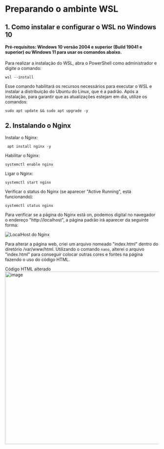 # Preparando o ambinte WSL
## 1. Como instalar e configurar o WSL no Windows 10
#### Pré-requisitos: Windows 10 versão 2004 e superior (Build 19041 e superior) ou Windows 11 para usar os comandos abaixo.
Para realizar a instalação do WSL, abra o PowerShell como administrador e digite o comando:

```wsl --install```

Esse comando habilitará os recursos necessários para executar o WSL e instalar a distribuição do Ubuntu do Linux, que é a padrão.
Após a instalação, para garantir que as atualizações estejam em dia, utilize os comandos:

``` sudo apt update && sudo apt upgrade -y ```

## 2. Instalando o Nginx
Instalar o Nginx:

``` apt install nginx -y```

Habilitar o Nginx:

``` systemctl enable nginx ```

Ligar o Nginx:

 ``` systemctl start nginx ```

Verificar o status do Nginx (se aparecer "Active Running", está funcionando):

``` systemctl status nginx ```

Para verificar se a página do Nginx está on, podemos digital no navegador o endereço "http://localhost", a página padrão irá aparecer da seguinte forma:

![LocalHost do Nginx](https://github.com/user-attachments/assets/e8cdf4eb-1369-4652-b512-5e6e6df86795)

Para alterar a página web, criei um arquivo nomeado "index.html" dentro do diretório /var/www/html.
Utilizando o comando ``` nano ```, alterei o arquivo "index.html" para conseguir colocar outras cores e fontes na página fazendo o uso do código HTML.

Código HTML alterado
<img width="1206" height="566" alt="image" src="https://github.com/user-attachments/assets/38ee117a-1cde-4c9f-a5b6-925276c74c85" />


